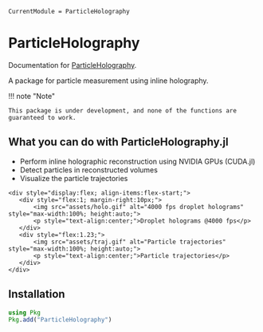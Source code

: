 ```@meta
CurrentModule = ParticleHolography
```

# ParticleHolography

Documentation for [ParticleHolography](https://github.com/dainakai/ParticleHolography.jl).

A package for particle measurement using inline holography.


!!! note "Note" 

    This package is under development, and none of the functions are guaranteed to work.


## What you can do with ParticleHolography.jl

- Perform inline holographic reconstruction using NVIDIA GPUs (CUDA.jl)
- Detect particles in reconstructed volumes
- Visualize the particle trajectories

```@raw html
<div style="display:flex; align-items:flex-start;">
   <div style="flex:1; margin-right:10px;">
       <img src="assets/holo.gif" alt="4000 fps droplet holograms" style="max-width:100%; height:auto;">
       <p style="text-align:center;">Droplet holograms @4000 fps</p>
   </div>
   <div style="flex:1.23;">
       <img src="assets/traj.gif" alt="Particle trajectories" style="max-width:100%; height:auto;">
       <p style="text-align:center;">Particle trajectories</p>
   </div>
</div>
```

## Installation

```julia
using Pkg
Pkg.add("ParticleHolography")
```